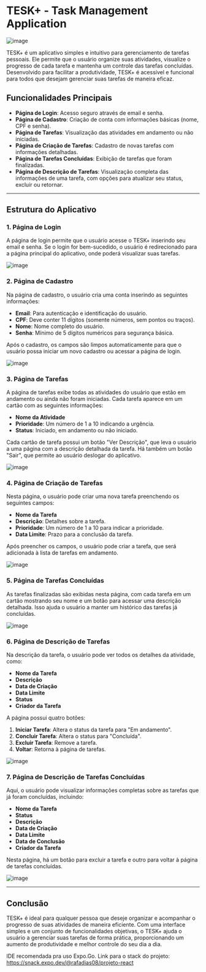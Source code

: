 # TESK+ - Task Management Application
![image](https://github.com/user-attachments/assets/baa9fb2e-0069-4ead-a4ab-04885299fbae)


TESK+ é um aplicativo simples e intuitivo para gerenciamento de tarefas pessoais. Ele permite que o usuário organize suas atividades, visualize o progresso de cada tarefa e mantenha um controle das tarefas concluídas. Desenvolvido para facilitar a produtividade, TESK+ é acessível e funcional para todos que desejam gerenciar suas tarefas de maneira eficaz.

## Funcionalidades Principais

- **Página de Login**: Acesso seguro através de email e senha.
- **Página de Cadastro**: Criação de conta com informações básicas (nome, CPF e senha).
- **Página de Tarefas**: Visualização das atividades em andamento ou não iniciadas.
- **Página de Criação de Tarefas**: Cadastro de novas tarefas com informações detalhadas.
- **Página de Tarefas Concluídas**: Exibição de tarefas que foram finalizadas.
- **Página de Descrição de Tarefas**: Visualização completa das informações de uma tarefa, com opções para atualizar seu status, excluir ou retornar.

---

## Estrutura do Aplicativo

### 1. Página de Login
A página de login permite que o usuário acesse o TESK+ inserindo seu email e senha. Se o login for bem-sucedido, o usuário é redirecionado para a página principal do aplicativo, onde poderá visualizar suas tarefas.

![image](https://github.com/user-attachments/assets/80bc8486-ec9c-4e87-a702-3285b1b266d0)

### 2. Página de Cadastro
Na página de cadastro, o usuário cria uma conta inserindo as seguintes informações:
- **Email**: Para autenticação e identificação do usuário.
- **CPF**: Deve conter 11 dígitos (somente números, sem pontos ou traços).
- **Nome**: Nome completo do usuário.
- **Senha**: Mínimo de 5 dígitos numéricos para segurança básica.

Após o cadastro, os campos são limpos automaticamente para que o usuário possa iniciar um novo cadastro ou acessar a página de login.

![image](https://github.com/user-attachments/assets/5e7f0323-a310-47be-b8c7-3786829cfe6e)


### 3. Página de Tarefas
A página de tarefas exibe todas as atividades do usuário que estão em andamento ou ainda não foram iniciadas. Cada tarefa aparece em um cartão com as seguintes informações:
- **Nome da Atividade**
- **Prioridade**: Um número de 1 a 10 indicando a urgência.
- **Status**: Iniciado, em andamento ou não iniciado.

Cada cartão de tarefa possui um botão "Ver Descrição", que leva o usuário a uma página com a descrição detalhada da tarefa. Há também um botão "Sair", que permite ao usuário deslogar do aplicativo.

![image](https://github.com/user-attachments/assets/7464df13-46cd-453f-a54e-ddde48879f0d)


### 4. Página de Criação de Tarefas
Nesta página, o usuário pode criar uma nova tarefa preenchendo os seguintes campos:
- **Nome da Tarefa**
- **Descrição**: Detalhes sobre a tarefa.
- **Prioridade**: Um número de 1 a 10 para indicar a prioridade.
- **Data Limite**: Prazo para a conclusão da tarefa.

Após preencher os campos, o usuário pode criar a tarefa, que será adicionada à lista de tarefas em andamento.

![image](https://github.com/user-attachments/assets/fb486d5c-745a-4915-a316-dd29114d28fd)


### 5. Página de Tarefas Concluídas
As tarefas finalizadas são exibidas nesta página, com cada tarefa em um cartão mostrando seu nome e um botão para acessar uma descrição detalhada. Isso ajuda o usuário a manter um histórico das tarefas já concluídas.

![image](https://github.com/user-attachments/assets/fcd6cdcd-7558-4ec6-a290-2c839c1282da)


### 6. Página de Descrição de Tarefas
Na descrição da tarefa, o usuário pode ver todos os detalhes da atividade, como:
- **Nome da Tarefa**
- **Descrição**
- **Data de Criação**
- **Data Limite**
- **Status**
- **Criador da Tarefa**

A página possui quatro botões:
1. **Iniciar Tarefa**: Altera o status da tarefa para "Em andamento".
2. **Concluir Tarefa**: Altera o status para "Concluída".
3. **Excluir Tarefa**: Remove a tarefa.
4. **Voltar**: Retorna à página de tarefas.

![image](https://github.com/user-attachments/assets/88a50bab-c839-4187-8873-db23caf22a9c)


### 7. Página de Descrição de Tarefas Concluídas
Aqui, o usuário pode visualizar informações completas sobre as tarefas que já foram concluídas, incluindo:
- **Nome da Tarefa**
- **Status**
- **Descrição**
- **Data de Criação**
- **Data Limite**
- **Data de Conclusão**
- **Criador da Tarefa**

Nesta página, há um botão para excluir a tarefa e outro para voltar à página de tarefas concluídas.

![image](https://github.com/user-attachments/assets/9b696cb5-4b5a-41b3-a223-faed308a37fc)


---

## Conclusão
TESK+ é ideal para qualquer pessoa que deseje organizar e acompanhar o progresso de suas atividades de maneira eficiente. Com uma interface simples e um conjunto de funcionalidades objetivas, o TESK+ ajuda o usuário a gerenciar suas tarefas de forma prática, proporcionando um aumento de produtividade e melhor controle do seu dia a dia.

IDE recomendada pra uso Expo.Go. Link para o stack do projeto: https://snack.expo.dev/@rafadias08/projeto-react
